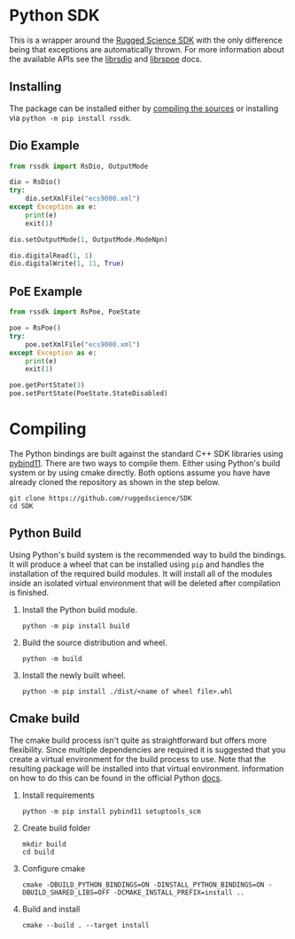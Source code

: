# Python SDK
This is a wrapper around the [Rugged Science SDK](/) with the only difference being that exceptions are automatically thrown. For more information about the available APIs see the [librsdio](/librsdio.md) and [librspoe](/librspoe.md) docs. 


## Installing
The package can be installed either by [compiling the sources](#compiling) or installing via `python -m pip install rssdk`.  

## Dio Example
```python
from rssdk import RsDio, OutputMode

dio = RsDio()
try:
    dio.setXmlFile("ecs9000.xml")
except Exception as e:
    print(e)
    exit(1)

dio.setOutputMode(1, OutputMode.ModeNpn)

dio.digitalRead(1, 1)
dio.digitalWrite(1, 11, True)

```

## PoE Example
```python
from rssdk import RsPoe, PoeState

poe = RsPoe()
try:
    poe.setXmlFile("ecs9000.xml")
except Exception as e:
    print(e)
    exit(1)

poe.getPortState(3)
poe.setPortState(PoeState.StateDisabled)
```

# Compiling
The Python bindings are built against the standard C++ SDK libraries using [pybind11](https://pybind11.readthedocs.io/en/stable/). There are two ways to compile them. Either using Python's build system or by using cmake directly. Both options assume you have have already cloned the repository as shown in the step below.

```console
git clone https://github.com/ruggedscience/SDK
cd SDK
```


## Python Build
Using Python's build system is the recommended way to build the bindings. It will produce a wheel that can be installed using `pip` and handles the installation of the required build modules. It will install all of the modules inside an isolated virtual environment that will be deleted after compilation is finished. 

1) Install the Python build module.
    ```console
    python -m pip install build
    ```

2) Build the source distribution and wheel.
    ```console
    python -m build
    ```

3) Install the newly built wheel.
    ```console
    python -m pip install ./dist/<name of wheel file>.whl
    ```

## Cmake build
The cmake build process isn't quite as straightforward but offers more flexibility. Since multiple dependencies are required it is suggested that you create a virtual environment for the build process to use. Note that the resulting package will be installed into that virtual environment. Information on how to do this can be found in the official Python [docs](https://packaging.python.org/en/latest/guides/installing-using-pip-and-virtual-environments/#creating-a-virtual-environment).


1) Install requirements
    ```console
    python -m pip install pybind11 setuptools_scm
    ```

2) Create build folder
    ```console
    mkdir build
    cd build
    ```

3) Configure cmake
    ```console
    cmake -DBUILD_PYTHON_BINDINGS=ON -DINSTALL_PYTHON_BINDINGS=ON -DBUILD_SHARED_LIBS=OFF -DCMAKE_INSTALL_PREFIX=install ..
    ```

4) Build and install
    ```console
    cmake --build . --target install
    ```
